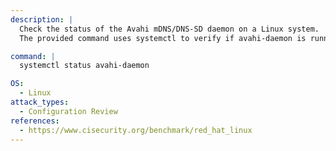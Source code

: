 ```yaml
---
description: |
  Check the status of the Avahi mDNS/DNS-SD daemon on a Linux system.
  The provided command uses systemctl to verify if avahi-daemon is running, aiding in configuration review and network service assessment.

command: |
  systemctl status avahi-daemon

OS:
  - Linux
attack_types:
  - Configuration Review
references:
  - https://www.cisecurity.org/benchmark/red_hat_linux
---
```

